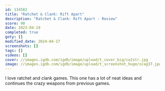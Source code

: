 ```yaml
---
id: 134582
title: "Ratchet & Clank: Rift Apart"
description: "Ratchet & Clank: Rift Apart - Review"
score: 90
date: 2023-04-19
completed: true
goty: []
modified_date: 2024-04-17
screenshots: []
tags: []
videos: []
cover: //images.igdb.com/igdb/image/upload/t_cover_big/co2str.jpg
image: //images.igdb.com/igdb/image/upload/t_screenshot_huge/scag37.jpg
---
```

I love ratchet and clank games. This one has a lot of neat ideas and continues the crazy weapons from previous games.
